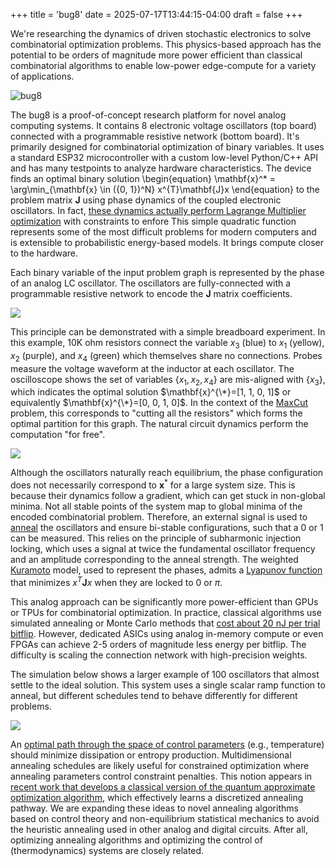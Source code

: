 +++
title = 'bug8'
date = 2025-07-17T13:44:15-04:00
draft = false
+++

We're researching the dynamics of driven stochastic electronics to solve combinatorial optimization problems. This physics-based approach has the potential to be orders of magnitude more power efficient than classical combinatorial algorithms to enable low-power edge-compute for a variety of applications.

![bug8](/bug8.png)

The bug8 is a proof-of-concept research platform for novel analog computing systems. It contains 8 electronic voltage oscillators (top board) connected with a programmable resistive network (bottom board). It's primarily designed for combinatorial optimization of binary variables. It uses a standard ESP32 microcontroller with a custom low-level Python/C++ API and has many testpoints to analyze hardware characteristics. The device finds an optimal binary solution
\begin{equation}
    \mathbf{x}^* = \arg\min_{\mathbf{x} \in ({0, 1})^N} x^{T}\mathbf{J}x
\end{equation}
to the problem matrix $\mathbf{J}$ using phase dynamics of the coupled electronic oscillators. In fact, [these dynamics actually perform Lagrange Multiplier optimization](https://arxiv.org/pdf/2007.05882) with constraints to enfore This simple quadratic function represents some of the most difficult problems for modern computers and is extensible to probabilistic energy-based models. It brings compute closer to the hardware.

Each binary variable of the input problem graph is represented by the phase of an analog LC oscillator. The oscillators are fully-connected with a programmable resistive network to encode the $\mathbf{J}$ matrix coefficients.

![](/schematic.png)

This principle can be demonstrated with a simple breadboard experiment. In this example, 10K ohm resistors connect the variable $x_3$ (blue) to $x_1$ (yellow), $x_2$ (purple), and $x_4$ (green) which themselves share no connections. Probes measure the voltage waveform at the inductor at each oscillator. The oscilloscope shows the set of variables $\{x_1, x_2, x_4\}$ are mis-aligned with $\{x_3\}$, which indicates the optimal solution $\mathbf{x}^{\*}=[1, 1, 0, 1]$ or equivalently $\mathbf{x}^{\*}=[0, 0, 1, 0]$. In the context of the [MaxCut](https://en.wikipedia.org/wiki/Maximum_cut) problem, this corresponds to "cutting all the resistors" which forms the optimal partition for this graph. The natural circuit dynamics perform the computation "for free".

![](/experiment.png)

Although the oscillators naturally reach equilibrium, the phase configuration does not necessarily correspond to $\mathbf{x}^*$ for a large system size. This is because their dynamics follow a gradient, which can get stuck in non-global minima. Not all stable points of the system map to global minima of the encoded combinatorial problem. Therefore, an external signal is used to [anneal](https://en.wikipedia.org/wiki/Simulated_annealing) the oscillators and ensure bi-stable configurations, such that a 0 or 1 can be measured. This relies on the principle of subharmonic injection locking, which uses a signal at twice the fundamental oscillator frequency and an amplitude corresponding to the anneal strength. The weighted [Kuramoto](https://www.google.com/search?client=safari&rls=en&q=kuramoto&ie=UTF-8&oe=UTF-8) model, used to represent the phases, admits a [Lyapunov function](https://en.wikipedia.org/wiki/Lyapunov_function) that minimizes $x^{T}\mathbf{J}x$ when they are locked to 0 or $\pi$. 

This analog approach can be significantly more power-efficient than GPUs or TPUs for combinatorial optimization. In practice, classical algorithms use simulated annealing or Monte Carlo methods that [cost about 20 nJ per trial bitflip](https://arxiv.org/abs/1903.11714). However, dedicated ASICs using analog in-memory compute or even FPGAs can achieve 2-5 orders of magnitude less energy per bitflip. The difficulty is scaling the connection network with high-precision weights.

The simulation below shows a larger example of 100 oscillators that almost settle to the ideal solution. This system uses a single scalar ramp function to anneal, but different schedules tend to behave differently for different problems. 

![](/100node.png)

An [optimal path through the space of control parameters](https://journals.aps.org/pre/pdf/10.1103/PhysRevE.109.065301) (e.g., temperature) should minimize dissipation or entropy production. Multidimensional annealing schedules are likely useful for constrained optimization where annealing parameters control constraint penalties. This notion appears in [recent work that develops a classical version of the quantum approximate optimization algorithm](https://arxiv.org/pdf/2507.07420), which effectively learns a discretized annealing pathway. We are expanding these ideas to novel annealing algorithms based on control theory and non-equilibrium statistical mechanics to avoid the heuristic annealing used in other analog and digital circuits. After all, optimizing annealing algorithms and optimizing the control of (thermodynamics) systems are closely related.
